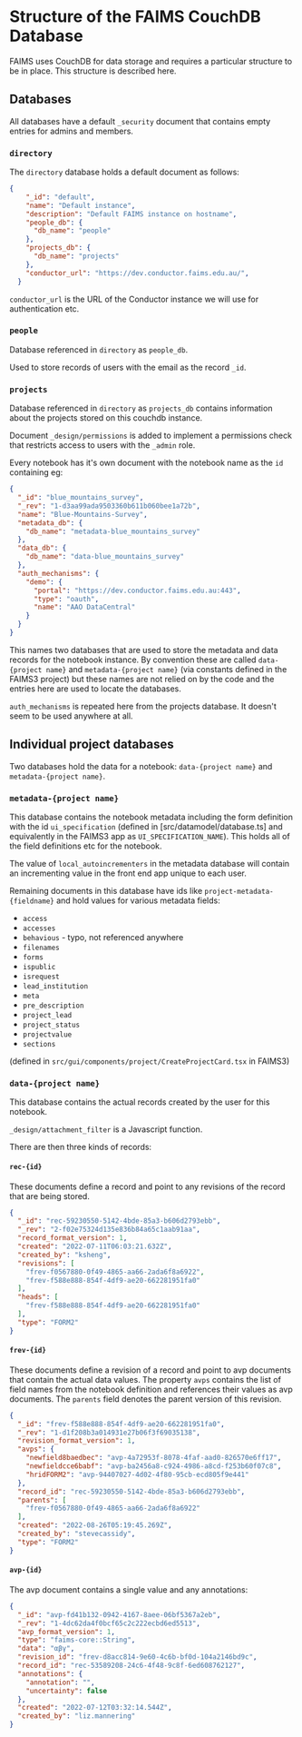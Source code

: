 # Structure of the FAIMS CouchDB Database

FAIMS uses CouchDB for data storage and requires a particular structure to be in
place. This structure is described here.

## Databases

All databases have a default `_security` document that contains empty entries
for admins and members.

### `directory`

The `directory` database holds a default document as follows:

```json
{
    "_id": "default",
    "name": "Default instance",
    "description": "Default FAIMS instance on hostname",
    "people_db": {
      "db_name": "people"
    },
    "projects_db": {
      "db_name": "projects"
    },
    "conductor_url": "https://dev.conductor.faims.edu.au/",
  }
  ```

`conductor_url` is the URL of the Conductor instance we will use for authentication etc.

### `people`

Database referenced in `directory` as `people_db`.

Used to store records of users with the email as the record `_id`.  

### `projects`

Database referenced in `directory` as `projects_db` contains information about the
projects stored on this couchdb instance.

Document `_design/permissions` is added to implement a permissions check that
restricts access to users with the `_admin` role.

Every notebook has it's own document with the notebook name as the `id` containing eg:

```json
{
  "_id": "blue_mountains_survey",
  "_rev": "1-d3aa99ada9503360b611b060bee1a72b",
  "name": "Blue-Mountains-Survey",
  "metadata_db": {
    "db_name": "metadata-blue_mountains_survey"
  },
  "data_db": {
    "db_name": "data-blue_mountains_survey"
  },
  "auth_mechanisms": {
    "demo": {
      "portal": "https://dev.conductor.faims.edu.au:443",
      "type": "oauth",
      "name": "AAO DataCentral"
    }
  }
}
```

This names two databases that are used to store the metadata and data records for the
notebook instance.  By convention these are called `data-{project name}` and
`metadata-{project name}` (via constants defined in the FAIMS3 project) but
these names are not relied on by the code and the entries
here are used to locate the databases.

`auth_mechanisms` is repeated here from the projects database.  It doesn't seem to be
used anywhere at all.

## Individual project databases

Two databases hold the data for a notebook: `data-{project name}` and `metadata-{project name}`.  

### `metadata-{project name}`

This database contains the notebook metadata including the form definition with the id `ui_specification` (defined in [src/datamodel/database.ts] and equivalently in the FAIMS3 app as `UI_SPECIFICATION_NAME`).
This holds all of the field definitions etc for the notebook.

The value of `local_autoincrementers` in the metadata database will contain an incrementing value in the front end app unique to each user.  

Remaining documents in this database have ids like `project-metadata-{fieldname}` and hold values for various metadata fields:

* `access`
* `accesses`
* `behavious` - typo, not referenced anywhere
* `filenames`
* `forms`
* `ispublic`
* `isrequest`
* `lead_institution`
* `meta`
* `pre_description`
* `project_lead`
* `project_status`
* `projectvalue`
* `sections`

(defined in `src/gui/components/project/CreateProjectCard.tsx` in FAIMS3)

### `data-{project name}`

This database contains the actual records created by the user for this notebook.

`_design/attachment_filter` is a Javascript function.

There are then three kinds of records:

#### `rec-{id}`

These documents define a record and point to any revisions of the record that are being stored.

```json
{
  "_id": "rec-59230550-5142-4bde-85a3-b606d2793ebb",
  "_rev": "2-f02e75324d135e836b84a65c1aab91aa",
  "record_format_version": 1,
  "created": "2022-07-11T06:03:21.632Z",
  "created_by": "ksheng",
  "revisions": [
    "frev-f0567880-0f49-4865-aa66-2ada6f8a6922",
    "frev-f588e888-854f-4df9-ae20-662281951fa0"
  ],
  "heads": [
    "frev-f588e888-854f-4df9-ae20-662281951fa0"
  ],
  "type": "FORM2"
}
```

#### `frev-{id}`

These documents define a revision of a record and point to avp documents that contain the
actual data values.   The property `avps` contains the list of field names
from the notebook definition and references their values as avp documents.
The `parents` field denotes the parent version of this revision.

```json
{
  "_id": "frev-f588e888-854f-4df9-ae20-662281951fa0",
  "_rev": "1-d1f208b3a014931e27b06f3f69035138",
  "revision_format_version": 1,
  "avps": {
    "newfield8baedbec": "avp-4a72953f-8078-4faf-aad0-826570e6ff17",
    "newfieldcce6babf": "avp-ba2456a8-c924-4986-a8cd-f253b60f07c8",
    "hridFORM2": "avp-94407027-4d02-4f80-95cb-ecd805f9e441"
  },
  "record_id": "rec-59230550-5142-4bde-85a3-b606d2793ebb",
  "parents": [
    "frev-f0567880-0f49-4865-aa66-2ada6f8a6922"
  ],
  "created": "2022-08-26T05:19:45.269Z",
  "created_by": "stevecassidy",
  "type": "FORM2"
}
```

#### `avp-{id}`

The avp document contains a single value and any annotations:

```json
{
  "_id": "avp-fd41b132-0942-4167-8aee-06bf5367a2eb",
  "_rev": "1-4dc62da4f0bcf65c2c222ecbd6ed5513",
  "avp_format_version": 1,
  "type": "faims-core::String",
  "data": "αβγ",
  "revision_id": "frev-d8acc814-9e60-4c6b-bf0d-104a2146bd9c",
  "record_id": "rec-53589208-24c6-4f48-9c8f-6ed608762127",
  "annotations": {
    "annotation": "",
    "uncertainty": false
  },
  "created": "2022-07-12T03:32:14.544Z",
  "created_by": "liz.mannering"
}
```
